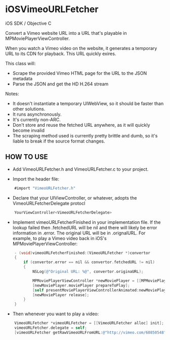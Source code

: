 iOSVimeoURLFetcher
==================

iOS SDK / Objective C

Convert a Vimeo website URL into a URL that's playable in MPMoviePlayerViewController.

When you watch a Vimeo video on the website, it generates a temporary URL to its CDN for playback. This URL quickly exires.

This class will:

* Scrape the provided Vimeo HTML page for the URL to the JSON metadata
* Parse the JSON and get the HD H.264 stream

Notes:

* It doesn't instantiate a temporary UIWebView, so it should be faster than other solutions. 
* It runs asynchronously.
* It's currently non-ARC.
* Don't store and reuse the fetched URL anywhere, as it will quickly become invalid
* The scraping method used is currently pretty brittle and dumb, so it's liable to break if the source format changes.

HOW TO USE
----

* Add VimeoURLFetcher.h and VimeoURLFetcher.c to your project.

* Import the header file:

```objective-c
	#import "VimeoURLFetcher.h"
```

* Declare that your UIViewController, or whatever, adopts the VimeoURLFetcherDelegate protocl

```objective-c
	YourViewController<VimeoURLFetcherDelegate>
```

* Implement vimeoURLFetcherFinished in your implementation file. If the lookup failed then .fetchedURL will be nil and there will likely be error information in .error. The original URL will be in .orignalURL. For example, to play a Vimeo video back in iOS's MPMoviePlayerViewController:

```objective-c
	- (void)vimeoURLFetcherFinished:(VimeoURLFetcher *)convertor
	{
	    if (convertor.error == nil && convertor.fetchedURL != nil)
	    {
	    	NSLog(@"Original URL: %@", convertor.originaURL);

	        MPMoviePlayerViewController *newMoviePlayer = [[MPMoviePlayerViewController alloc] initWithContentURL:[NSURL URLWithString:convertor.fetchedURL]];
	        [newMoviePlayer.moviePlayer prepareToPlay];
	        [self presentMoviePlayerViewControllerAnimated:newMoviePlayer];
	        [newMoviePlayer release];
	    }
	}
```

* Then whenever you want to play a video:

```objective-c
 	VimeoURLFetcher *vimeoURLFetcher = [[VimeoURLFetcher alloc] init];
    vimeoURLFetcher.delegate = self;
    [vimeoURLFetcher getRawVimeoURLFromURL:@"http://vimeo.com/60850548"];
```

